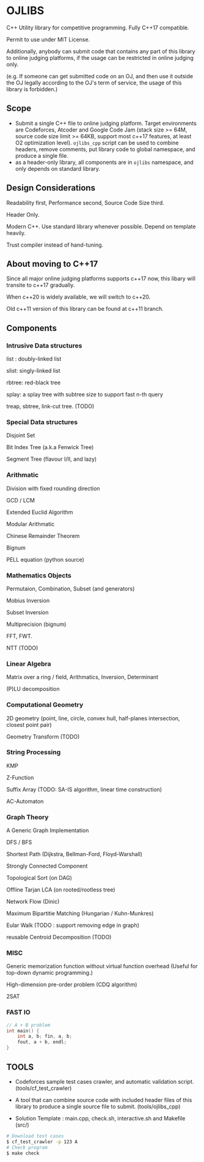 # OJLIBS
C++ Utility library for competitive programming. Fully C++17 compatible.

Permit to use under MIT License.

Additionally, anybody can submit code that contains any part of this library to online judging platforms, if the usage can be restricted in online judging only.

(e.g. If someone can get submitted code on an OJ, and then use it outside the OJ legally according to the OJ's term of service, the usage of this library is forbidden.)

## Scope

* Submit a single C++ file to online judging platform.
Target environments are Codeforces, Atcoder and Google Code Jam (stack size >= 64M, source code size limit >= 64KB, support most c++17 features, at least O2 optimization level).
`ojlibs_cpp` script can be used to combine headers, remove comments, put library code to global namespace, and produce a single file.
* as a header-only library, all components are in `ojlibs` namespace, and only depends on standard library.

## Design Considerations

Readability first, Performance second, Source Code Size third.

Header Only.

Modern C++. Use standard library whenever possible. Depend on template heavily.

Trust compiler instead of hand-tuning.

## About moving to C++17

Since all major online judging platforms supports c++17 now, this libary will transite to c++17 gradually.

When c++20 is widely available, we will switch to c++20.

Old c++11 version of this library can be found at c++11 branch.

## Components

### Intrusive Data structures
list : doubly-linked list

slist: singly-linked list

rbtree: red-black tree

splay: a splay tree with subtree size to support fast n-th query

treap, sbtree, link-cut tree. (TODO)

### Special Data structures
Disjoint Set

Bit Index Tree (a.k.a Fenwick Tree)

Segment Tree (flavour I/II, and lazy)

### Arithmatic
Division with fixed rounding direction

GCD / LCM

Extended Euclid Algorithm

Modular Arithmatic

Chinese Remainder Theorem

Bignum

PELL equation (python source)

### Mathematics Objects
Permutaion, Combination, Subset (and generators)

Mobius Inversion

Subset Inversion

Multiprecision (bignum)

FFT, FWT.

NTT (TODO)

### Linear Algebra
Matrix over a ring / field, Arithmatics, Inversion, Determinant

(P)LU decomposition

### Computational Geometry

2D geometry (point, line, circle, convex hull, half-planes intersection, closest point pair)

Geometry Transform (TODO)

### String Processing

KMP

Z-Function

Suffix Array (TODO: SA-IS algorithm, linear time construction)

AC-Automaton

### Graph Theory
A Generic Graph Implementation

DFS / BFS

Shortest Path (Dijkstra, Bellman-Ford, Floyd-Warshall)

Strongly Connected Component

Topological Sort (on DAG)

Offline Tarjan LCA (on rooted/rootless tree)

Network Flow (Dinic)

Maximum Bipartitie Matching (Hungarian / Kuhn-Munkres)

Eular Walk (TODO : support removing edge in graph)

reusable Centroid Decomposition (TODO)

### MISC
Generic memorization function without virtual function overhead
(Useful for top-down dynamic programming.)

High-dimension pre-order problem (CDQ algorithm)

2SAT

### FAST IO
```c++
// A + B problem
int main() {
    int a, b; fin, a, b;
    fout, a + b, endl;
}
```

## TOOLS
- Codeforces sample test cases crawler, and automatic validation script. (tools/cf\_test\_crawler)

- A tool that can combine source code with included header files of this library to produce a single source file to submit. (tools/ojlibs\_cpp)

- Solution Template : main.cpp, check.sh, interactive.sh and Makefile (src/)

```bash
# Download test cases
$ cf_test_crawler -p 123 A
# Check program
$ make check
```
